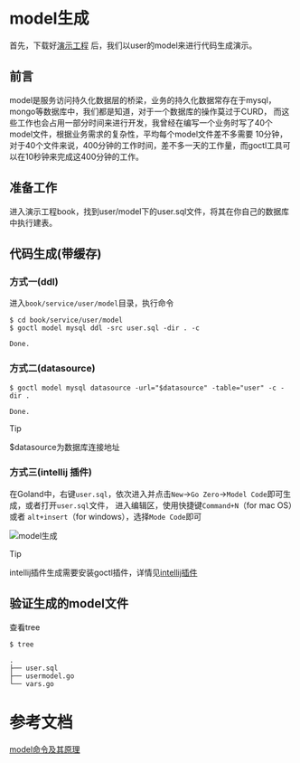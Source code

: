 # model生成
首先，下载好[演示工程](https://zeromicro.github.io/go-zero/resource/book.zip) 后，我们以user的model来进行代码生成演示。

## 前言
model是服务访问持久化数据层的桥梁，业务的持久化数据常存在于mysql，mongo等数据库中，我们都是知道，对于一个数据库的操作莫过于CURD，
而这些工作也会占用一部分时间来进行开发，我曾经在编写一个业务时写了40个model文件，根据业务需求的复杂性，平均每个model文件差不多需要
10分钟，对于40个文件来说，400分钟的工作时间，差不多一天的工作量，而goctl工具可以在10秒钟来完成这400分钟的工作。

## 准备工作
进入演示工程book，找到user/model下的user.sql文件，将其在你自己的数据库中执行建表。

## 代码生成(带缓存)
### 方式一(ddl)
进入`book/service/user/model`目录，执行命令
``` shell
$ cd book/service/user/model
$ goctl model mysql ddl -src user.sql -dir . -c
```
``` text
Done.
```

### 方式二(datasource)
```shell
$ goctl model mysql datasource -url="$datasource" -table="user" -c -dir .
```
``` text
Done.
```
> [!TIP]
> $datasource为数据库连接地址

### 方式三(intellij 插件)
在Goland中，右键`user.sql`，依次进入并点击`New`->`Go Zero`->`Model Code`即可生成，或者打开`user.sql`文件，
进入编辑区，使用快捷键`Command+N`（for mac OS）或者 `alt+insert`（for windows），选择`Mode Code`即可

![model生成](https://zeromicro.github.io/go-zero/resource/intellij-model.png)

> [!TIP]
> intellij插件生成需要安装goctl插件，详情见[intellij插件](intellij.md)

## 验证生成的model文件
查看tree
``` shell
$ tree
```
``` text
.
├── user.sql
├── usermodel.go
└── vars.go
```

# 参考文档
[model命令及其原理](goctl-model.md)
